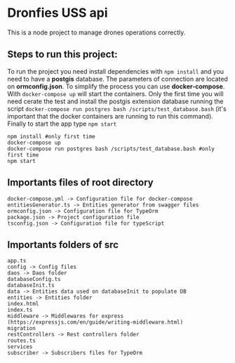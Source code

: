# Dronfies USS api
This is a node project to manage drones operations correctly.


## Steps to run this project:
To run the project you need install dependencies with `npm install` and you need to have a **postgis** database. The parameters of connection are located on **ormconfig.json**. To simplify the process you can use **docker-compose**. With `docker-compose up` will start the containers. Only the first time you will need cerate the test and install the postgis extension database running the script `docker-compose run postgres bash /scripts/test_database.bash` (it's important that the docker containers are running to run this command). Finally to start the app type `npm start`

``` shell
npm install #only first time
docker-compose up
docker-compose run postgres bash /scripts/test_database.bash #only first time
npm start
```

## Importants files of root directory
```
docker-compose.yml -> Configuration file for docker-compose
entitiesGenerator.ts -> Entities generator from swagger files
ormconfig.json -> Configuration file for TypeOrm
package.json -> Project configuration file
tsconfig.json -> Configuration file for typeScript
```

## Importants folders of src
```
app.ts
config -> Config files
daos -> Daos folder
databaseConfig.ts
databaseInit.ts
data -> Entities data used on databaseInit to populate DB
entities -> Entities folder
index.html 
index.ts
middleware -> Middlewares for express (https://expressjs.com/en/guide/writing-middleware.html)
migration 
restControllers -> Rest controllers folder
routes.ts
services 
subscriber -> Subscribers files for TypeOrm
```
